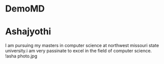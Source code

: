 # DemoMD
# Ashajyothi
I am pursuing my masters in computer science at northwest missouri state university.i am very passinate to excel in the field of computer science.
!asha photo.jpg
